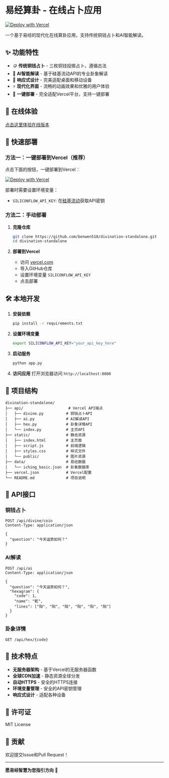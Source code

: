 # 易经算卦 - 在线占卜应用

[![Deploy with Vercel](https://vercel.com/button)](https://vercel.com/new/clone?repository-url=https%3A%2F%2Fgithub.com%2Fbenwen518%2Fdivination-standalone&env=SILICONFLOW_API_KEY&envDescription=硅基流动API密钥&envLink=https%3A%2F%2Fsiliconflow.cn%2F)

一个基于易经的现代化在线算卦应用，支持传统铜钱占卜和AI智能解读。

## ✨ 功能特性

- 🪙 **传统铜钱占卜** - 三枚铜钱投掷占卜，遵循古法
- 🤖 **AI智能解读** - 基于硅基流动API的专业卦象解读
- 📱 **响应式设计** - 完美适配桌面和移动设备
- ⚡ **现代化界面** - 流畅的动画效果和优雅的用户体验
- 🚀 **一键部署** - 完全适配Vercel平台，支持一键部署

## 🎯 在线体验

[点击这里体验在线版本](https://divination-standalone.vercel.app)

## 🚀 快速部署

### 方法一：一键部署到Vercel（推荐）

点击下面的按钮，一键部署到Vercel：

[![Deploy with Vercel](https://vercel.com/button)](https://vercel.com/new/clone?repository-url=https%3A%2F%2Fgithub.com%2Fbenwen518%2Fdivination-standalone&env=SILICONFLOW_API_KEY&envDescription=硅基流动API密钥&envLink=https%3A%2F%2Fsiliconflow.cn%2F)

部署时需要设置环境变量：
- `SILICONFLOW_API_KEY`: 在[硅基流动](https://siliconflow.cn/)获取API密钥

### 方法二：手动部署

1. **克隆仓库**
   ```bash
   git clone https://github.com/benwen518/divination-standalone.git
   cd divination-standalone
   ```

2. **部署到Vercel**
   - 访问 [vercel.com](https://vercel.com)
   - 导入GitHub仓库
   - 设置环境变量 `SILICONFLOW_API_KEY`
   - 点击部署

## 🛠️ 本地开发

1. **安装依赖**
   ```bash
   pip install -r requirements.txt
   ```

2. **设置环境变量**
   ```bash
   export SILICONFLOW_API_KEY="your_api_key_here"
   ```

3. **启动服务**
   ```bash
   python app.py
   ```

4. **访问应用**
   打开浏览器访问 `http://localhost:8080`

## 📁 项目结构

```
divination-standalone/
├── api/                    # Vercel API端点
│   ├── divine.py          # 铜钱占卜API
│   ├── ai.py              # AI解读API
│   ├── hex.py             # 卦象详情API
│   └── index.py           # 主页API
├── static/                # 静态资源
│   ├── index.html         # 主页面
│   ├── script.js          # 前端逻辑
│   ├── styles.css         # 样式文件
│   └── public/            # 图片资源
├── data/                  # 易经数据
│   └── iching_basic.json  # 卦象数据库
├── vercel.json            # Vercel配置
└── README.md              # 项目说明
```

## 🔧 API接口

### 铜钱占卜
```
POST /api/divine/coin
Content-Type: application/json

{
  "question": "今天运势如何？"
}
```

### AI解读
```
POST /api/ai
Content-Type: application/json

{
  "question": "今天运势如何？",
  "hexagram": {
    "code": 1,
    "name": "乾",
    "lines": ["阳", "阳", "阳", "阳", "阳", "阳"]
  }
}
```

### 卦象详情
```
GET /api/hex/{code}
```

## 🌟 技术特点

- **无服务器架构** - 基于Vercel的无服务器函数
- **全球CDN加速** - 静态资源全球分发
- **自动HTTPS** - 安全的HTTPS连接
- **环境变量管理** - 安全的API密钥管理
- **响应式设计** - 适配各种设备

## 📄 许可证

MIT License

## 🤝 贡献

欢迎提交Issue和Pull Request！

---

**愿易经智慧为您指引方向** 🌟